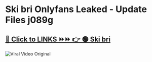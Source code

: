
 # Ski bri Onlyfans Leaked - Update Files j089g

## <h2><a href="https://clipsfans.com/Ski_bri&ref=git">🔗 Click to LINKS ⏩⏩ 👉 🟢 Ski bri </a></h2>

<a href="https://clipsfans.com/Ski_bri&ref=git" rel="nofollow" data-target="animated-image.originalLink"><img src="https://i.ibb.co.com/xMMVF88/686577567.gif" alt="Viral Video Original" style="max-width: 100%; display: inline-block;" data-target="animated-image.originalImage"></a>

